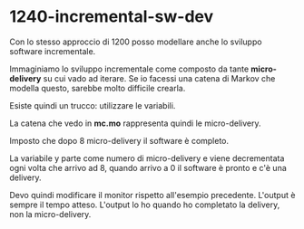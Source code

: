 # 1240-incremental-sw-dev

Con lo stesso approccio di 1200 posso modellare anche lo sviluppo software incrementale.

Immaginiamo lo sviluppo incrementale come composto da tante **micro-delivery** su cui vado ad iterare. Se io facessi una catena di Markov che modella questo, sarebbe molto difficile crearla.

Esiste quindi un trucco: utilizzare le variabili.

La catena che vedo in **mc.mo** rappresenta quindi le micro-delivery.

Imposto che dopo 8 micro-delivery il software è completo.

La variabile y parte come numero di micro-delivery e viene decrementata ogni volta che arrivo ad 8, quando arrivo a 0 il software è pronto e c'è una delivery.

Devo quindi modificare il monitor rispetto all'esempio precedente. L'output è sempre il tempo atteso. L'output lo ho quando ho completato la delivery, non la micro-delivery.
